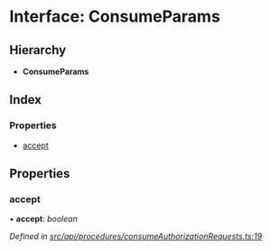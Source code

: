 # Interface: ConsumeParams

## Hierarchy

* **ConsumeParams**

## Index

### Properties

* [accept](consumeparams.md#accept)

## Properties

###  accept

• **accept**: *boolean*

*Defined in [src/api/procedures/consumeAuthorizationRequests.ts:19](https://github.com/PolymeshAssociation/polymesh-sdk/blob/46845947/src/api/procedures/consumeAuthorizationRequests.ts#L19)*
